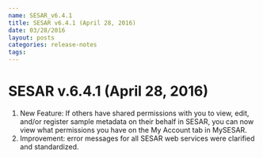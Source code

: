 ```yaml
---
name: SESAR_v6.4.1
title: SESAR v6.4.1 (April 28, 2016)
date: 03/28/2016
layout: posts
categories: release-notes
tags: 
---
```



# SESAR v.6.4.1 (April 28, 2016)
1. New Feature: If others have shared permissions with you to view, edit, and/or register sample metadata on their behalf in SESAR, you can now view what permissions you have on the My Account tab in MySESAR.
2. Improvement: error messages for all SESAR web services were clarified and standardized.
